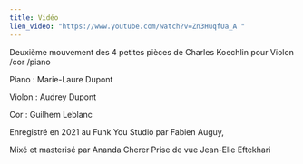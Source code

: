 ```yaml
---
title: Vidéo
lien_video: "https://www.youtube.com/watch?v=Zn3HuqfUa_A "
---
```



Deuxième mouvement des 4 petites pièces de Charles Koechlin pour Violon /cor /piano 

Piano : Marie-Laure Dupont 

Violon : Audrey Dupont 

Cor : Guilhem Leblanc 

Enregistré en 2021 au Funk You Studio par Fabien Auguy, 

Mixé et masterisé par Ananda Cherer Prise de vue Jean-Elie Eftekhari